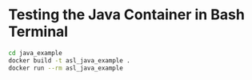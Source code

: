 # Testing the Java Container in Bash Terminal

```bash
cd java_example
docker build -t asl_java_example .
docker run --rm asl_java_example
```
